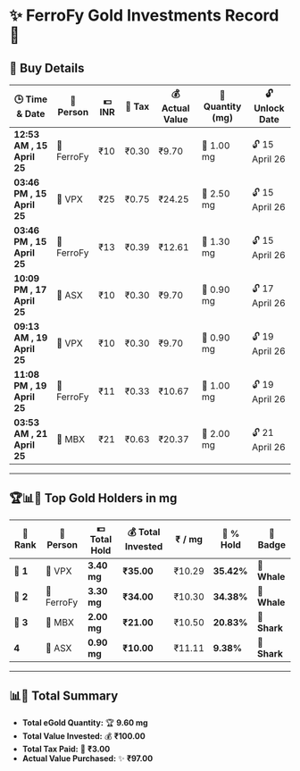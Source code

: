 # ✨ FerroFy Gold Investments Record 💎  

## 📅 Buy Details  
| 🕒 Time & Date               | 🤝 Person  | 💵 INR | 🧾 Tax | 💰 Actual Value | 🌟 Quantity (mg) | 🔓 Unlock Date    |
|-----------------------------|------------|--------|-------|-----------------|------------------|-------------------|
| **12:53 AM , 15 April 25**  | 🏢 FerroFy | ₹10    | ₹0.30 | ₹9.70           | 🌟 1.00 mg       | 🔓 15 April 26    |
| **03:46 PM , 15 April 25**  | 🏢 VPX     | ₹25    | ₹0.75 | ₹24.25          | 🌟 2.50 mg       | 🔓 15 April 26    |
| **03:46 PM , 15 April 25**  | 🏢 FerroFy | ₹13    | ₹0.39 | ₹12.61          | 🌟 1.30 mg       | 🔓 15 April 26    |
| **10:09 PM , 17 April 25**  | 🏢 ASX     | ₹10    | ₹0.30 | ₹9.70           | 🌟 0.90 mg       | 🔓 17 April 26    |
| **09:13 AM , 19 April 25**  | 🏢 VPX     | ₹10    | ₹0.30 | ₹9.70           | 🌟 0.90 mg       | 🔓 19 April 26    |
| **11:08 PM , 19 April 25**  | 🏢 FerroFy | ₹11    | ₹0.33 | ₹10.67          | 🌟 1.00 mg       | 🔓 19 April 26    |
| **03:53 AM , 21 April 25**  | 🏢 MBX     | ₹21    | ₹0.63 | ₹20.37          | 🌟 2.00 mg       | 🔓 21 April 26    |

---

## 🏆📊💸 Top Gold Holders in mg  

| 🏅 Rank | 🤝 Person  | 💵 Total Hold | 💰 Total Invested | ₹ / mg  | 🌟 % Hold | 🏅 Badge       |
|---------|------------|---------------|-------------------|---------|-----------|----------------|
| **🥇 1** | 🏢 VPX     | **3.40 mg**   | **₹35.00**        | ₹10.29  | **35.42%**| 🐋 **Whale**   |
| **🥈 2** | 🏢 FerroFy | **3.30 mg**   | **₹34.00**        | ₹10.30  | **34.38%**| 🐋 **Whale**   |
| **🥉 3** | 🏢 MBX     | **2.00 mg**   | **₹21.00**        | ₹10.50  | **20.83%**| 🦈 **Shark**   |
| **4**    | 🏢 ASX     | **0.90 mg**   | **₹10.00**        | ₹11.11  | **9.38%** |   🦈 **Shark**  |

---

## 📊💸 Total Summary  
- **Total eGold Quantity:** 🏆 **9.60 mg**  
- **Total Value Invested:** 💰 **₹100.00**  
- **Total Tax Paid:** 💸 **₹3.00**  
- **Actual Value Purchased:** ✨ **₹97.00**
